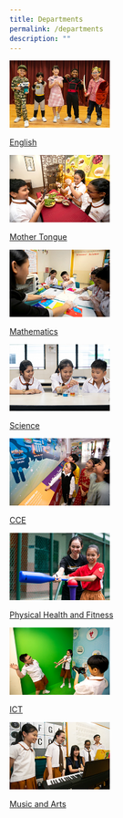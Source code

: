 ```yaml
---
title: Departments
permalink: /departments
description: ""
---
```

<html>
<body>
<p><a href="/departments/english">
<img src="/images/english.jpg"  style="width:35%"><p>English</p>
</a></p>
</body>
</html>

<html>
<body>
<p><a href="/departments/mother-tongue">
<img src="/images/mothertongue.jpg"  style="width:35%"><p>Mother Tongue</p>
</a></p>
</body>
</html>

<html>
<body>
<p><a href="/departments/mathematics">
<img src="/images/maths.jpg"  style="width:35%"><p>Mathematics</p>
</a></p>
</body>
</html>

<html>
<body>
<p><a href="/departments/science">
<img src="/images/science.jpg"  style="width:35%"><p>Science</p>
</a></p>
</body>
</html>

<html>
<body>
<p><a href="/departments/cce">
<img src="/images/cce.jpg"  style="width:35%"><p>CCE</p>
</a></p>
</body>
</html>

<html>
<body>
<p><a href="/departments/physical-health-and-fitness">
<img src="/images/pe.jpg"  style="width:35%"><p>Physical Health and Fitness</p>
</a></p>
</body>
</html>

<html>
<body>
<p><a href="/cca/badminton">
<img src="/images/ict.jpg"  style="width:35%"><p>ICT</p>
</a></p>
</body>
</html>

<html>
<body>
<p><a href="/cca/badminton">
<img src="/images/artmusic.jpg"  style="width:35%"><p>Music and Arts</p>
</a></p>
</body>
</html>